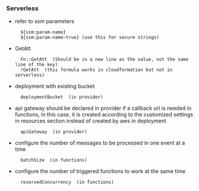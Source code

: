 ### Serverless

* refer to ssm parameters

        ${ssm:param-name}
        ${ssm:param-name~true} (use this for secure strings)

* GetAtt

        Fn::GetAtt  (Should be in a new line as the value, not the same line of the key)
        !GetAtt  (this formula works in cloudformation but not in serverless)

* deployment with existing bucket

        deploymentBucket  (in provider)

* api gateway should be declared in provider if a callback url is needed in functions, in this case, it is created according to the customized settings in resources section instead of created by aws in deployment

        apiGateway  (in provider)

* configure the number of messages to be processed in one event at a time

        batchSize  (in functions)

* configure the number of triggered functions to work at the same time

        reservedConcurrency  (in functions)

